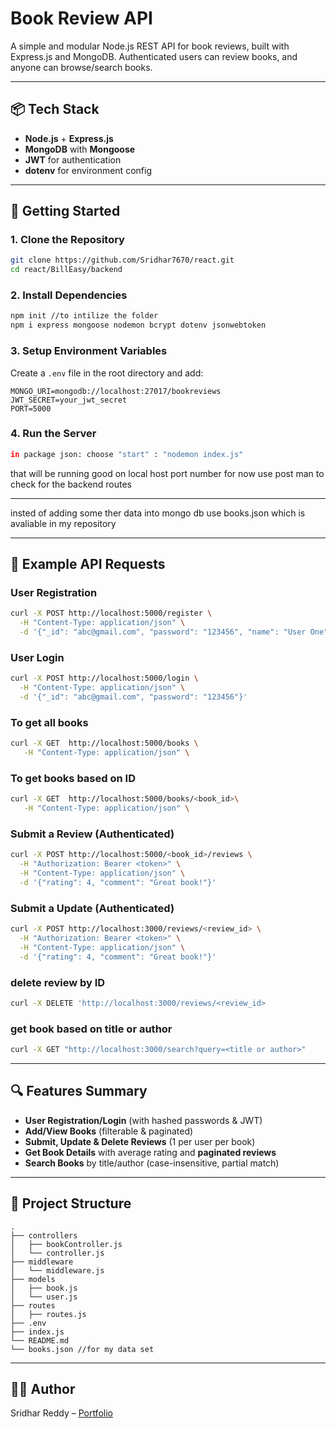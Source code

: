 # Book Review API

A simple and modular Node.js REST API for book reviews, built with Express.js and MongoDB. Authenticated users can review books, and anyone can browse/search books.

---

## 📦 Tech Stack

* **Node.js** + **Express.js**
* **MongoDB** with **Mongoose**
* **JWT** for authentication
* **dotenv** for environment config

---

## 🚀 Getting Started

### 1. Clone the Repository

```bash
git clone https://github.com/Sridhar7670/react.git
cd react/BillEasy/backend

```

### 2. Install Dependencies

```bash
npm init //to intilize the folder 
npm i express mongoose nodemon bcrypt dotenv jsonwebtoken
```

### 3. Setup Environment Variables

Create a `.env` file in the root directory and add:

```env
MONGO_URI=mongodb://localhost:27017/bookreviews
JWT_SECRET=your_jwt_secret
PORT=5000
```

### 4. Run the Server

```bash
in package json: choose "start" : "nodemon index.js" 

```
that will be running good on local host port number for now use post man to check for the backend routes 

---
insted of adding some ther data into mongo db use books.json which is avaliable in my repository 

---

## 🧪 Example API Requests

### User Registration

```bash
curl -X POST http://localhost:5000/register \
  -H "Content-Type: application/json" \
  -d '{"_id": "abc@gmail.com", "password": "123456", "name": "User One"}'
```

### User Login

```bash
curl -X POST http://localhost:5000/login \
  -H "Content-Type: application/json" \
  -d '{"_id": "abc@gmail.com", "password": "123456"}'
```


### To get all books
```bash 
curl -X GET  http://localhost:5000/books \
   -H "Content-Type: application/json" \
```
### To get books based on ID
```bash 
curl -X GET  http://localhost:5000/books/<book_id>\
   -H "Content-Type: application/json" \
```


### Submit a Review (Authenticated)

```bash
curl -X POST http://localhost:5000/<book_id>/reviews \
  -H "Authorization: Bearer <token>" \
  -H "Content-Type: application/json" \
  -d '{"rating": 4, "comment": "Great book!"}'
```

### Submit a Update (Authenticated)

```bash
curl -X POST http://localhost:3000/reviews/<review_id> \
  -H "Authorization: Bearer <token>" \
  -H "Content-Type: application/json" \
  -d '{"rating": 4, "comment": "Great book!"}'
```

### delete review by ID 

```bash
curl -X DELETE 'http://localhost:3000/reviews/<review_id>
```

### get book based on title or author 
```bash 
curl -X GET "http://localhost:3000/search?query=<title or author>"
```
---

## 🔍 Features Summary

* **User Registration/Login** (with hashed passwords & JWT)
* **Add/View Books** (filterable & paginated)
* **Submit, Update & Delete Reviews** (1 per user per book)
* **Get Book Details** with average rating and **paginated reviews**
* **Search Books** by title/author (case-insensitive, partial match)


---

## 📂 Project Structure

```
.
├── controllers
│   ├── bookController.js
│   └── controller.js
├── middleware
│   └── middleware.js
├── models
│   ├── book.js
│   └── user.js
├── routes
│   ├── routes.js
├── .env
├── index.js
└── README.md
└── books.json //for my data set 
```



---

## 🧑‍💻 Author

Sridhar Reddy – [Portfolio](https://sridhars-portfolio.netlify.app/)




